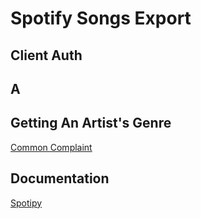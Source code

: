 # Spotify Songs Export

## Client Auth

## A


## Getting An Artist's Genre

[Common Complaint](https://stackoverflow.com/questions/61624487/extract-artist-genre-and-song-release-date-using-spotipy)

## Documentation

[Spotipy](https://spotipy.readthedocs.io/en/2.24.0/)
